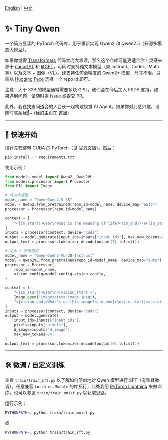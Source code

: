 [English](README.md) | [中文](README_CN.md)

# ✨ Tiny Qwen

一个简洁易读的 PyTorch 代码库，用于重新实现 Qwen2 和 Qwen2.5（开源多模态大模型）。

如果你觉得 [Transformers](https://github.com/huggingface/transformers) 代码太庞大难读，那么这个仓库可能更适合你！灵感来源于 [nanoGPT](https://github.com/karpathy/nanoGPT) 和 [litGPT](https://github.com/Lightning-AI/litgpt)，可同时支持纯文本模型（如 Instruct、Coder、Math 等）以及文本 + 图像（VL）。还支持任何全精度的 Qwen2+ 模型，尺寸不限。只需从 [Hugging Face](https://huggingface.co/Qwen) 选择一个 repo id 即可。

注意：大于 32B 的模型通常需要多块 GPU。我们会在今后加入 FSDP 支持。如果遇到问题，请随时提 Issue 或提交 PR。

此外，我在找志同道合的人合伙一起构建视觉 AI Agent。如果你对此感兴趣，请随时联系我🤗~ (我的主页在 [这里](https://github.com/Emericen))

---

## 🦋 快速开始

推荐先安装带 CUDA 的 PyTorch（见 [官方文档](https://pytorch.org/get-started/locally/)）。然后：

```bash
pip install -r requirements.txt
```

使用示例：

```python
from models.model import Qwen2, Qwen2VL
from models.processor import Processor
from PIL import Image

# 纯文本模型
model_name = "Qwen/Qwen2.5-3B"
model = Qwen2.from_pretrained(repo_id=model_name, device_map="auto")
processor = Processor(repo_id=model_name)

context = [
    "<|im_start|>user\nwhat is the meaning of life?<|im_end|>\n<|im_start|>assistant\n"
]
inputs = processor(context, device="cuda")
output = model.generate(input_ids=inputs["input_ids"], max_new_tokens=64)
output_text = processor.tokenizer.decode(output[0].tolist())

# 文本 + 图像模型
model_name = "Qwen/Qwen2-VL-2B-Instruct"
model = Qwen2VL.from_pretrained(repo_id=model_name, device_map="auto")
processor = Processor(
    repo_id=model_name,
    vision_config=model.config.vision_config,
)

context = [
    "<|im_start|>user\n<|vision_start|>",
    Image.open("images/test-image.jpeg"),
    "<|vision_end|>What's on this image?<|im_end|>\n<|im_start|>assistant\n",
]
inputs = processor(context, device="cuda")
output = model.generate(
    input_ids=inputs["input_ids"],
    pixels=inputs["pixels"],
    d_image=inputs["d_image"],
    max_new_tokens=64,
)
output_text = processor.tokenizer.decode(output[0].tolist())
```

---

## 🛠️ 微调 / 自定义训练

查看 `train/train_sft.py` 以了解如何简单地对 Qwen 模型进行 SFT（有监督微调）。任意兼容 `torch.nn.Module` 的库都行，此处我用 [PyTorch Lightning](https://lightning.ai/docs/pytorch/stable/index.html) 来做训练。也可以参见 `train/train_mnist.py` 以获取思路。

运行示例：

```bash
PYTHONPATH=. python train/train_mnist.py
```

或

```bash
PYTHONPATH=. python train/train_sft.py
```

